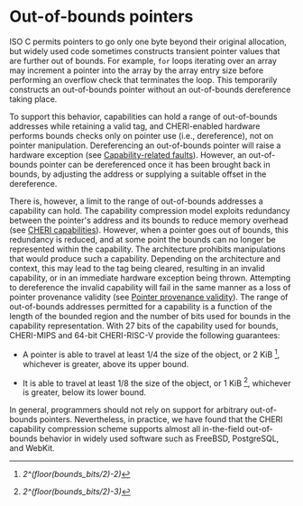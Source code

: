# Out-of-bounds pointers
<!--
\label{sec:oob}
-->

<!--
\note{I feel like this section wants a reference to CHERI Concentrate?}{nwf}
-->

ISO C permits pointers to go only one byte beyond their original
allocation, but widely used code sometimes constructs transient pointer
values that are further out of bounds.
For example, `for` loops iterating over an array may increment a pointer
into the array by the array entry size before performing an overflow check
that terminates the loop.
This temporarily constructs an out-of-bounds pointer without an out-of-bounds
dereference taking place.

<!--
\nwfnote{In the straightforward case, tho, that still results in the pointer
being only one past the end of its allocation, doesn't it?}
-->

To support this behavior, capabilities
can hold a range of out-of-bounds addresses while retaining a valid
tag, and CHERI-enabled hardware performs bounds checks only on pointer
use (i.e., dereference), not on pointer manipulation.  Dereferencing
an out-of-bounds pointer will raise a hardware exception (see
[Capability-related faults](capability-faults.md)).
However, an out-of-bounds pointer can be
dereferenced once it has been brought back in bounds, by adjusting the
address or supplying a suitable offset in the dereference.

There is, however, a limit to the range of out-of-bounds addresses a capability can hold.
The capability compression model exploits redundancy between the pointer's address and
its bounds to reduce memory overhead (see [CHERI
capabilities](../background/cheri-capabilities.html)).
However, when a pointer goes out of bounds, this redundancy is reduced, and at
some point the bounds can no longer be represented within the capability.
The architecture prohibits manipulations that would produce such
a capability.
Depending on the architecture and context, this may lead to the
tag being cleared, resulting in an invalid capability, or in an immediate
hardware exception being thrown.
Attempting to dereference the invalid capability will fail in the same
manner as a loss of pointer provenance validity (see [Pointer provenance
validity](pointer-provenance-validity.html)).<!--
\psnote{Comment on whether that should immediately trap instead?} -->
The range of out-of-bounds addresses permitted for a capability is
a function of the length of the bounded region and the number of bits used for bounds in the capability representation.
With 27 bits of the capability used for bounds, CHERI-MIPS and 64-bit
CHERI-RISC-V provide the following guarantees:

* A pointer is able to travel at least 1/4 the size of the object, or
  $2$ KiB [^1], whichever is greater, above its upper bound.

* It is able to travel at least 1/8 the size of the object, or $1$ KiB [^2],
  whichever is greater, below its lower bound.

In general, programmers should not rely on support for arbitrary out-of-bounds
pointers.  Nevertheless, in practice, we have found that the CHERI capability
compression scheme supports almost all in-the-field out-of-bounds behavior in
widely used software such as FreeBSD, PostgreSQL, and WebKit.

[^1]: *2^(floor(bounds_bits/2)-2)*

[^2]: *2^(floor(bounds_bits/2)-3)*
